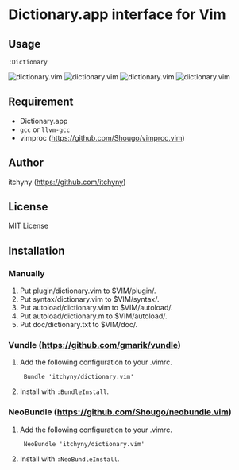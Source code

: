 # Dictionary.app interface for Vim
## Usage

    :Dictionary

![dictionary.vim](https://raw.github.com/wiki/itchyny/dictionary.vim/image/image1.png)
![dictionary.vim](https://raw.github.com/wiki/itchyny/dictionary.vim/image/image2.png)
![dictionary.vim](https://raw.github.com/wiki/itchyny/dictionary.vim/image/image3.png)
![dictionary.vim](https://raw.github.com/wiki/itchyny/dictionary.vim/image/image4.png)

## Requirement
+ Dictionary.app
+ `gcc` or `llvm-gcc`
+ vimproc (https://github.com/Shougo/vimproc.vim)

## Author
itchyny (https://github.com/itchyny)

## License
MIT License

## Installation
### Manually
1. Put plugin/dictionary.vim to $VIM/plugin/.
2. Put syntax/dictionary.vim to $VIM/syntax/.
3. Put autoload/dictionary.vim to $VIM/autoload/.
4. Put autoload/dictionary.m to $VIM/autoload/.
5. Put doc/dictionary.txt to $VIM/doc/.

### Vundle (https://github.com/gmarik/vundle)
1. Add the following configuration to your .vimrc.

        Bundle 'itchyny/dictionary.vim'

2. Install with `:BundleInstall`.

### NeoBundle (https://github.com/Shougo/neobundle.vim)
1. Add the following configuration to your .vimrc.

        NeoBundle 'itchyny/dictionary.vim'

2. Install with `:NeoBundleInstall`.

